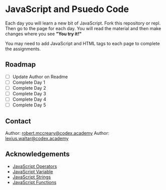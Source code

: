 # JavaScript and Psuedo Code

  Each day you will learn a new bit of JavaScript. Fork this repository or repl. Then go to the page for each day. You
  will read the material and then make changes where you see **"You try it!"**

You may need to add JavaScript and HTML tags to each page to complete the assignments.

## Roadmap

- [ ] Update Author on Readme
- [ ] Complete Day 1
- [ ] Complete Day 2
- [ ] Complete Day 3
- [ ] Complete Day 4
- [ ] Complete Day 5

## Contact

Author: robert.mccreary@codex.academy
Author: lexius.waltar@codex.academy

## Acknowledgements

* [JavaScript Operators](https://www.w3schools.com/js/js_operators.asp)
* [JavaScript Variable](https://www.w3schools.com/js/js_variables.asp)
* [JavaScript Strings](https://www.w3schools.com/js/js_strings.asp)
* [JavaScript Functions](https://www.w3schools.com/js/js_functions.asp)
